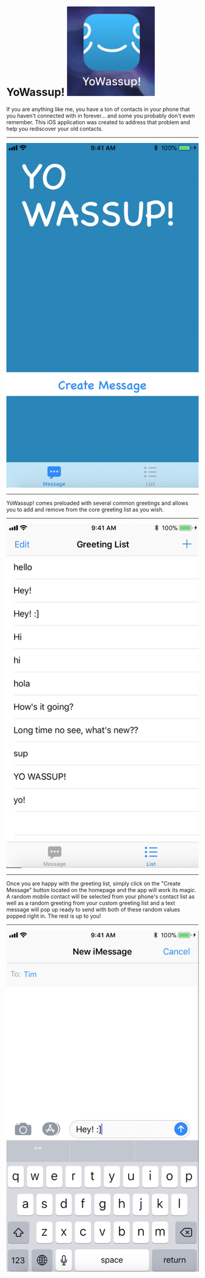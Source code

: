 # YoWassup! ![Greeting List Screenshot](screenshots/icon.png?raw=true)

If you are anything like me, you have a ton of contacts in your phone that you haven't connected with in forever... and some you probably don't even remember. This iOS application was created to address that problem and help you rediscover your old contacts.
___
![Homepage Screenshot](screenshots/homepage.png?raw=true)
___

YoWassup! comes preloaded with several common greetings and allows you to add and remove from the core greeting list as you wish.
___
![Greeting List Screenshot](screenshots/greetinglist.png?raw=true)
___
Once you are happy with the greeting list, simply click on the "Create Message" button located on the homepage and the app will work its magic. A random mobile contact will be selected from your phone's contact list as well as a random greeting from your custom greeting list and a text message will pop up ready to send with both of these random values popped right in. The rest is up to you!
___
![Random Text Screenshot](screenshots/randomtext.png?raw=true)
